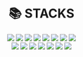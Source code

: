 <div align = center> <h1>📚 STACKS </h1></div>

<div align = center>
  <img src="https://img.shields.io/badge/Java-brown?style=flat&logo=Java&logoColor=FF9E0F">
  <img src="https://img.shields.io/badge/Spring-green?style=flat&logo=Spring&logoColor=6DB33F">
  <img src="https://img.shields.io/badge/HTML5-red?style=flat&logo=HTML5&logoColor=E34F26">
  <img src="https://img.shields.io/badge/CSS3-blue?style=flat&logo=CSS3&logoColor=1572B6">
  <img src="https://img.shields.io/badge/JavaScript-gray?style=flat&logo=JavaScript&logoColor=F7DF1E">
  <img src="https://img.shields.io/badge/jQuery-blue?style=flat&logo=jQuery&logoColor=0769AD">
  <img src="https://img.shields.io/badge/Oracle-white?style=flat&logo=Oracle&logoColor=F80000">
  <img src="https://img.shields.io/badge/MySQL-black?style=flat&logo=MySQL&logoColor=4479A1">
<br>
  <img src="https://img.shields.io/badge/Eclipse IDE-darkblue?style=flat&logo=Eclipse IDE&logoColor=2C2255">
  <img src="https://img.shields.io/badge/IntelliJ IDEA-white?style=flat&logo=IntelliJ IDEA&logoColor=000000">
  <img src="https://img.shields.io/badge/Visual Studio Code-blue?style=flat&logo=Visual Studio Code&logoColor=007ACC">
  <img src="https://img.shields.io/badge/Git-red?style=flat&logo=Git&logoColor=F05032">
  <img src="https://img.shields.io/badge/GitLab-blue?style=flat&logo=GitLab&logoColor=FC6D26">
  <img src="https://img.shields.io/badge/GitHib-white?style=flat&logo=GitHub&logoColor=181717">
  <img src="https://img.shields.io/badge/Postman-orange?style=flat&logo=Postman&logoColor=FF6C37">
</div>
